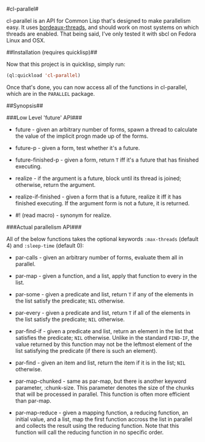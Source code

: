 #cl-parallel#

cl-parallel is an API for Common Lisp that's designed to make parallelism easy.
It uses [bordeaux-threads][bt], and should work on most systems on which threads are
enabled. That being said, I've only tested it with sbcl on Fedora Linux and
OSX.

##Installation (requires quicklisp)##

Now that this project is in quicklisp, simply run:
```lisp
(ql:quickload 'cl-parallel)
```

Once that's done, you can now access all of the functions in
cl-parallel, which are in the `PARALLEL` package.

##Synopsis##

###Low Level 'future' API###

* future - given an arbitrary number of forms, spawn a thread to calculate
the value of the implicit progn made up of the forms.

* future-p - given a form, test whether it's a future.

* future-finished-p - given a form, return `T` iff it's a future that has
finished executing.

* realize - if the argument is a future, block until its thread is
joined; otherwise, return the argument.

* realize-if-finished - given a form that is a future, realize it iff
it has finished executing.  If the argument form is not a future, it
is returned.

* \#! (read macro) - synonym for realize.

###Actual parallelism API###

All of the below functions takes the optional keywords `:max-threads` (default 4)
and `:sleep-time` (default 0):

* par-calls - given an arbitrary number of forms, evaluate them all in
parallel.

* par-map - given a function, and a list, apply that function to every
in the list.

* par-some - given a predicate and list, return `T` if any of the
elements in the list satisfy the predicate; `NIL` otherwise.

* par-every - given a predicate and list, return `T` if all of the
elements in the list satisfy the predicate; `NIL` otherwise.

* par-find-if - given a predicate and list, return an element in
the list that satisfies the predicate; `NIL` otherwise. Unlike
in the standard `FIND-IF`, the value returned by this function may not
be the leftmost element of the list satisfying the predicate (if there is
such an element).

* par-find - given an item and list, return the item if it is in
the list; `NIL` otherwise.

* par-map-chunked - same as par-map, but there is another keyword parameter,
:chunk-size. This parameter denotes the size of the chunks that will be
processed in parallel. This function is often more efficient than par-map.

* par-map-reduce - given a mapping function, a reducing function, an initial
value, and a list, map the first function accross the list in parallel and
collects the result using the reducing function. Note that this function will
call the reducing function in no specific order.

[bt]: http://common-lisp.net/project/bordeaux-threads/ "Bordeaux Threads"
